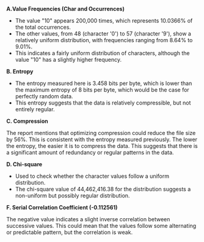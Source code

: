

**A.Value Frequencies (Char and Occurrences)**

- The value "10" appears 200,000 times, which represents 10.0366% of the total occurrences.
- The other values, from 48 (character '0') to 57 (character '9'), show a relatively uniform distribution, with frequencies ranging from 8.64% to 9.01%.
- This indicates a fairly uniform distribution of characters, although the value "10" has a slightly higher frequency.

**B. Entropy**

- The entropy measured here is 3.458 bits per byte, which is lower than the maximum entropy of 8 bits per byte, which would be the case for perfectly random data.
- This entropy suggests that the data is relatively compressible, but not entirely regular.

**C. Compression**

The report mentions that optimizing compression could reduce the file size by 56%. This is consistent with the entropy measured previously. The lower the entropy, the easier it is to compress the data. This suggests that there is a significant amount of redundancy or regular patterns in the data.

**D. Chi-square**

- Used to check whether the character values follow a uniform distribution.
- The chi-square value of 44,462,416.38 for the distribution suggests a non-uniform but possibly regular distribution.

**F. Serial Correlation Coefficient (-0.112561)**

The negative value indicates a slight inverse correlation between successive values. This could mean that the values follow some alternating or predictable pattern, but the correlation is weak.
